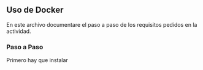 ## **Uso de Docker**

En este archivo documentare el paso a paso de los requisitos pedidos en la actividad. 

### **Paso a Paso**

Primero hay que instalar 

